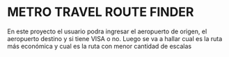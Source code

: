 # METRO TRAVEL ROUTE FINDER
En este proyecto el usuario podra ingresar el aeropuerto de origen, el aeropuerto destino y si tiene VISA o no. Luego se va a hallar cual es la ruta más económica y cual es la ruta con menor cantidad de escalas